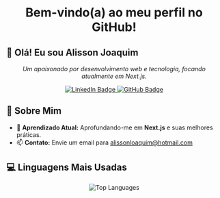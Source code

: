 <h1 align="center">Bem-vindo(a) ao meu perfil no GitHub!</h1>

<h2>👋 Olá! Eu sou Alisson Joaquim</h2>
<p align="center">
  <i>Um apaixonado por desenvolvimento web e tecnologia, focando atualmente em Next.js.</i>
</p>

<p align="center">
  <a href="https://www.linkedin.com/in/alisson-joaquim-27aa92251/">
    <img src="https://img.shields.io/badge/LinkedIn-Alisson_Joaquim-blue?style=flat&logo=linkedin" alt="LinkedIn Badge"/>
  </a>
  <a href="https://github.com/AlissonJLO">
    <img src="https://img.shields.io/badge/GitHub-AlissonJLO-black?style=flat&logo=github" alt="GitHub Badge"/>
  </a>
</p>

## 🌟 Sobre Mim

- 🌱 **Aprendizado Atual:** Aprofundando-me em <strong>Next.js</strong> e suas melhores práticas.
- 📫 **Contato:** Envie um email para [alissonloaquim@hotmail.com](mailto:alissonloaquim@hotmail.com)

## 💻 Linguagens Mais Usadas

<p align="center">
  <img src="https://github-readme-stats.vercel.app/api/top-langs/?username=AlissonJLO&theme=radical" alt="Top Languages"/>
</p>
